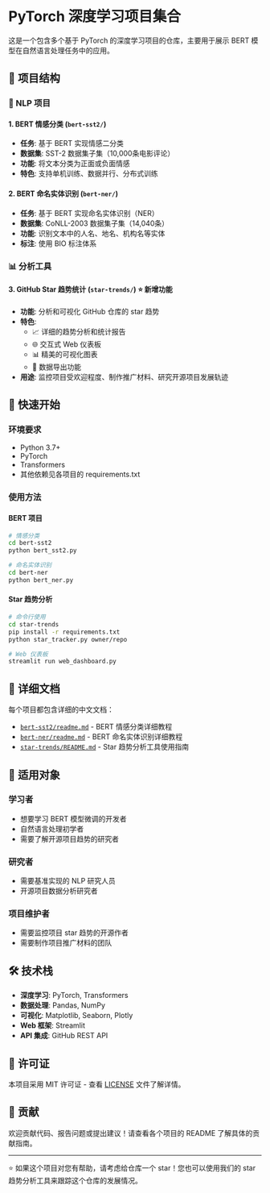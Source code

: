 # PyTorch 深度学习项目集合

这是一个包含多个基于 PyTorch 的深度学习项目的仓库，主要用于展示 BERT 模型在自然语言处理任务中的应用。

## 📂 项目结构

### 🎯 NLP 项目

#### 1. BERT 情感分类 (`bert-sst2/`)
- **任务**: 基于 BERT 实现情感二分类
- **数据集**: SST-2 数据集子集（10,000条电影评论）
- **功能**: 将文本分类为正面或负面情感
- **特色**: 支持单机训练、数据并行、分布式训练

#### 2. BERT 命名实体识别 (`bert-ner/`)
- **任务**: 基于 BERT 实现命名实体识别（NER）
- **数据集**: CoNLL-2003 数据集子集（14,040条）
- **功能**: 识别文本中的人名、地名、机构名等实体
- **标注**: 使用 BIO 标注体系

### 📊 分析工具

#### 3. GitHub Star 趋势统计 (`star-trends/`) ⭐ **新增功能**
- **功能**: 分析和可视化 GitHub 仓库的 star 趋势
- **特色**: 
  - 📈 详细的趋势分析和统计报告
  - 🌐 交互式 Web 仪表板
  - 📊 精美的可视化图表
  - 💾 数据导出功能
- **用途**: 监控项目受欢迎程度、制作推广材料、研究开源项目发展轨迹

## 🚀 快速开始

### 环境要求
- Python 3.7+
- PyTorch
- Transformers
- 其他依赖见各项目的 requirements.txt

### 使用方法

#### BERT 项目
```bash
# 情感分类
cd bert-sst2
python bert_sst2.py

# 命名实体识别
cd bert-ner
python bert_ner.py
```

#### Star 趋势分析
```bash
# 命令行使用
cd star-trends
pip install -r requirements.txt
python star_tracker.py owner/repo

# Web 仪表板
streamlit run web_dashboard.py
```

## 📖 详细文档

每个项目都包含详细的中文文档：
- [`bert-sst2/readme.md`](bert-sst2/readme.md) - BERT 情感分类详细教程
- [`bert-ner/readme.md`](bert-ner/readme.md) - BERT 命名实体识别详细教程  
- [`star-trends/README.md`](star-trends/README.md) - Star 趋势分析工具使用指南

## 🎯 适用对象

### 学习者
- 想要学习 BERT 模型微调的开发者
- 自然语言处理初学者
- 需要了解开源项目趋势的研究者

### 研究者
- 需要基准实现的 NLP 研究人员
- 开源项目数据分析研究者

### 项目维护者
- 需要监控项目 star 趋势的开源作者
- 需要制作项目推广材料的团队

## 🛠️ 技术栈

- **深度学习**: PyTorch, Transformers
- **数据处理**: Pandas, NumPy
- **可视化**: Matplotlib, Seaborn, Plotly
- **Web 框架**: Streamlit
- **API 集成**: GitHub REST API

## 📄 许可证

本项目采用 MIT 许可证 - 查看 [LICENSE](LICENSE) 文件了解详情。

## 🤝 贡献

欢迎贡献代码、报告问题或提出建议！请查看各个项目的 README 了解具体的贡献指南。

---

⭐ 如果这个项目对您有帮助，请考虑给仓库一个 star！您也可以使用我们的 star 趋势分析工具来跟踪这个仓库的发展情况。

